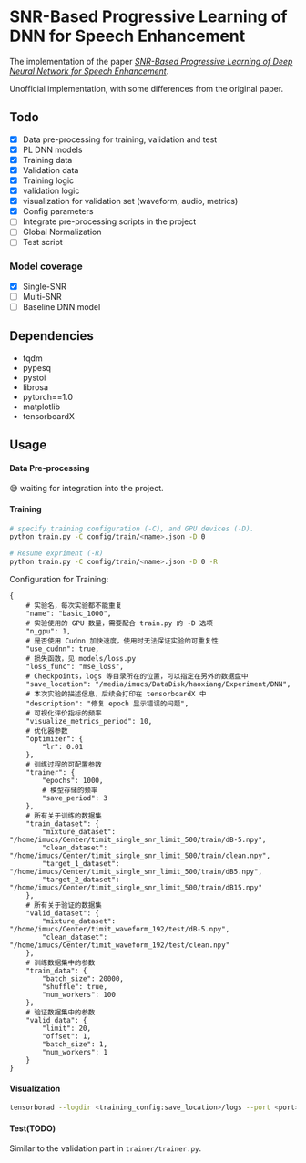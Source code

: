 # SNR-Based Progressive Learning of DNN for Speech Enhancement

The implementation of the paper _[SNR-Based Progressive Learning of Deep Neural Network for Speech Enhancement](https://pdfs.semanticscholar.org/8184/c50be9a5d63aed3122962650eb19e58a7515.pdf)_.

Unofficial implementation, with some differences from the original paper.

## Todo

- [x] Data pre-processing for training, validation and test
- [x] PL DNN models
- [x] Training data
- [x] Validation data
- [x] Training logic
- [x] validation logic
- [x] visualization for validation set (waveform, audio, metrics)
- [x] Config parameters
- [ ] Integrate pre-processing scripts in the project
- [ ] Global Normalization
- [ ] Test script

### Model coverage

- [x] Single-SNR
- [ ] Multi-SNR
- [ ] Baseline DNN model

## Dependencies

- tqdm
- pypesq
- pystoi
- librosa
- pytorch==1.0
- matplotlib
- tensorboardX

## Usage

#### Data Pre-processing

:sweat_smile: waiting for integration into the project.

#### Training

```bash
# specify training configuration (-C), and GPU devices (-D).
python train.py -C config/train/<name>.json -D 0

# Resume expriment (-R)
python train.py -C config/train/<name>.json -D 0 -R
```

Configuration for Training: 

```
{
    # 实验名，每次实验都不能重复
    "name": "basic_1000", 
    # 实验使用的 GPU 数量，需要配合 train.py 的 -D 选项
    "n_gpu": 1, 
    # 是否使用 Cudnn 加快速度，使用时无法保证实验的可重复性
    "use_cudnn": true,
    # 损失函数，见 models/loss.py
    "loss_func": "mse_loss",
    # Checkpoints，logs 等目录所在的位置，可以指定在另外的数据盘中
    "save_location": "/media/imucs/DataDisk/haoxiang/Experiment/DNN",
    # 本次实验的描述信息，后续会打印在 tensorboardX 中
    "description": "修复 epoch 显示错误的问题",
    # 可视化评价指标的频率
    "visualize_metrics_period": 10,
    # 优化器参数
    "optimizer": {
        "lr": 0.01
    },
    # 训练过程的可配置参数
    "trainer": {
        "epochs": 1000,
        # 模型存储的频率
        "save_period": 3
    },
    # 所有关于训练的数据集
    "train_dataset": {
        "mixture_dataset": "/home/imucs/Center/timit_single_snr_limit_500/train/dB-5.npy",
        "clean_dataset": "/home/imucs/Center/timit_single_snr_limit_500/train/clean.npy",
        "target_1_dataset": "/home/imucs/Center/timit_single_snr_limit_500/train/dB5.npy",
        "target_2_dataset": "/home/imucs/Center/timit_single_snr_limit_500/train/dB15.npy"
    },
    # 所有关于验证的数据集
    "valid_dataset": {
        "mixture_dataset": "/home/imucs/Center/timit_waveform_192/test/dB-5.npy",
        "clean_dataset": "/home/imucs/Center/timit_waveform_192/test/clean.npy"
    },
    # 训练数据集中的参数
    "train_data": {
        "batch_size": 20000,
        "shuffle": true,
        "num_workers": 100
    },
    # 验证数据集中的参数
    "valid_data": {
        "limit": 20,
        "offset": 1,
        "batch_size": 1,
        "num_workers": 1
    }
}
```

#### Visualization

```bash
tensorborad --logdir <training_config:save_location>/logs --port <port>
```

#### Test(TODO)

Similar to the validation part in `trainer/trainer.py`.